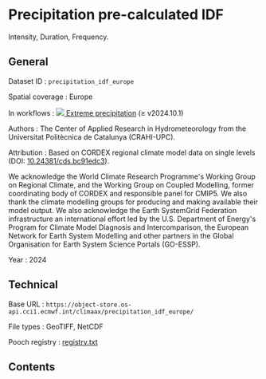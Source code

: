 # Precipitation pre-calculated IDF

Intensity, Duration, Frequency.


## General

Dataset ID
: `precipitation_idf_europe`

Spatial coverage
: Europe

In workflows
: [<img src="../../images/icon_s/icon_s_heavy_rainfall.png" class="hazard-icon"> Extreme precipitation](../../notebooks/workflows/HEAVY_RAINFALL/01_Extreme_precipitation/Extreme_precipitation_Intro)  (≥ v2024.10.1)

Authors
: The Center of Applied Research in Hydrometeorology from the Universitat Politècnica de Catalunya (CRAHI-UPC).

Attribution
: Based on CORDEX regional climate model data on single levels (DOI: [10.24381/cds.bc91edc3](https://doi.org/10.24381/cds.bc91edc3)).

  We acknowledge the World Climate Research Programme's Working Group on Regional Climate, and the Working Group on Coupled Modelling, former coordinating body of CORDEX and responsible panel for CMIP5. We also thank the climate modelling groups for producing and making available their model output. We also acknowledge the Earth SystemGrid Federation infrastructure an international effort led by the U.S. Department of Energy's Program for Climate Model Diagnosis and Intercomparison, the European Network for Earth System Modelling and other partners in the Global Organisation for Earth System Science Portals (GO-ESSP).

Year
: 2024


## Technical

Base URL
: `https://object-store.os-api.cci1.ecmwf.int/climaax/precipitation_idf_europe/`

File types
: GeoTIFF, NetCDF

Pooch registry
: [registry.txt](https://object-store.os-api.cci1.ecmwf.int/climaax/precipitation_idf_europe/metadata/registry.txt)


## Contents

<div class="dataset-file-list" data-base-url="https://object-store.os-api.cci1.ecmwf.int/climaax/precipitation_idf_europe/"></div>
